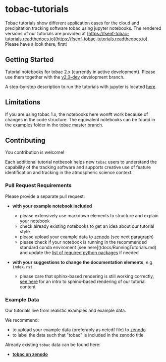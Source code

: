 # tobac-tutorials

Tobac tutorials show different application cases for the cloud and precipitation tracking software tobac using jupyter notebooks. The rendered versions of our tutorials are provided at [https://fsenf-tobac-tutorials.readthedocs.io](https://fsenf-tobac-tutorials.readthedocs.io). Please have a look there, first!


## Getting Started

Tutorial notebooks for tobac 2.x (currently in active development). Please use them together with the [v2.0-dev](https://github.com/climate-processes/tobac/tree/v2.0-dev/) development branch. 

A step-by-step description to run the tutorials with jupyter is located [here](docs/RunningTutorials.md).


## Limitations

If you are using tobac 1.x, the notebooks here won#t work because of changes in the code structure. The equivalent notebooks can be found in the [examples](https://github.com/climate-processes/tobac/tree/master/examples) folder in the [tobac master branch](https://github.com/climate-processes/tobac/tree/master/examples).


## Contributing
You contribution is welcome! 

Each additional tutorial notbeook helps new `tobac` users to understand the capability of the tracking software and supports creative use of feature identification and tracking in the atmospheric science context.


### Pull Request Requirements

Please provide a separate pull request:

* **with your example notebook included**
  * please extensively use markdown elements to structure and explain your notebook
  * check already existing notebooks to get an idea about our tutorial style
  * please upload your example data to [zenodo]( https://zenodo.org/ ) (see next paragraph)
  * please check if your notebook is running in the recommended standard conda enviroment [see here]((docs/RunningTutorials.md) and update the [list of required python packages](./requirements.txt) if needed

* **with your suggestions to change the documentation elements**, e.g. `index.rst`
  * please care that sphinx-based rendering is still working correctly, [see here](docs/Testing-Sphinx-based-Rendering.md) for an intro to sphinx-based rendering of our tutorial content



### Example Data

Our tutorials live from realistic examples and example data.

We recommend: 
* to upload your example data (preferably as netcdf file) to [zenodo]( https://zenodo.org/ )
* to label the data such that "tobac" is included in the zenodo title

Already existing `tobac` data can be found here:
* [**tobac on zenodo**]( https://zenodo.org/search?page=1&size=20&q=tobac )

